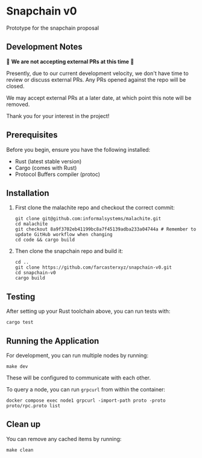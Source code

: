 # Snapchain v0

Prototype for the snapchain proposal

## Development Notes

🚨 **We are not accepting external PRs at this time** 🚨

Presently, due to our current development velocity, we don't have time to review or discuss external PRs. Any PRs opened
against the repo will be closed.

We may accept external PRs at a later date, at which point this note will be removed.

Thank you for your interest in the project!

## Prerequisites

Before you begin, ensure you have the following installed:
- Rust (latest stable version)
- Cargo (comes with Rust)
- Protocol Buffers compiler (protoc)

## Installation

1. First clone the malachite repo and checkout the correct commit:
   ```
   git clone git@github.com:informalsystems/malachite.git
   cd malachite
   git checkout 8a9f3702eb41199bc8a7f45139adba233a04744a # Remember to update GitHub workflow when changing
   cd code && cargo build
   ```
2. Then clone the snapchain repo and build it:
   ```
   cd ..
   git clone https://github.com/farcasterxyz/snapchain-v0.git
   cd snapchain-v0
   cargo build
   ```

## Testing

After setting up your Rust toolchain above, you can run tests with:

```
cargo test
```

## Running the Application

For development, you can run multiple nodes by running:
```
make dev
```

These will be configured to communicate with each other.

To query a node, you can run `grpcurl` from within the container:

```
docker compose exec node1 grpcurl -import-path proto -proto proto/rpc.proto list
```

## Clean up

You can remove any cached items by running:

```
make clean
```
